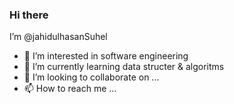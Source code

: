 ### Hi there



 I’m @jahidulhasanSuhel
- 👀 I’m interested in software engineering
- 🌱 I’m currently learning data structer & algoritms
- 💞️ I’m looking to collaborate on ...
- 📫 How to reach me ...

<!---
jahidulhasanSuhel/jahidulhasanSuhel is a ✨ special ✨ repository because its `README.md` (this file) appears on your GitHub profile.
You can click the Preview link to take a look at your changes.
--->
